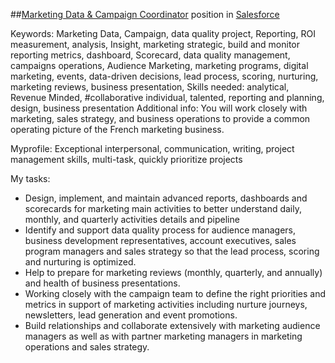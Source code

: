 ##[Marketing Data & Campaign Coordinator](https://www.linkedin.com/jobs2/view/98197975?trk=vsrp_jobs_res_name&trkInfo=VSRPsearchId%3A2952648851453116722317%2CVSRPtargetId%3A98197975%2CVSRPcmpt%3Aprimary) position in [Salesforce](http://www.salesforce.com/eu/)


Keywords: Marketing Data, Campaign, data quality project, Reporting, ROI measurement, analysis, Insight, marketing strategic, build and monitor reporting metrics, dashboard, Scorecard, data quality management, campaigns operations, Audience Marketing, marketing programs, digital marketing, events, data-driven decisions, lead process, scoring, nurturing, marketing reviews, business presentation, 
Skills needed: analytical, Revenue Minded, #collaborative individual, talented, reporting and planning, design, business presentation
Additional info: You will work closely with marketing, sales strategy, and business operations to provide a common operating picture of the French marketing business.

Myprofile: Exceptional interpersonal, communication, writing, project management skills, multi-task, quickly prioritize projects

My tasks:
- Design, implement, and maintain advanced reports, dashboards and scorecards for marketing main activities to better understand daily, monthly, and quarterly activities details and pipeline
- Identify and support data quality process for audience managers, business development representatives, account executives, sales program managers and sales strategy so that the lead process, scoring and nurturing is optimized.
- Help to prepare for marketing reviews (monthly, quarterly, and annually) and health of business presentations.
- Working closely with the campaign team to define the right priorities and metrics in support of marketing activities including nurture journeys, newsletters, lead generation and event promotions.
- Build relationships and collaborate extensively with marketing audience managers as well as with partner marketing managers in marketing operations and sales strategy.
